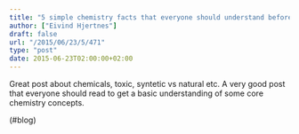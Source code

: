 ```yaml
---
title: "5 simple chemistry facts that everyone should understand before talking about science | The Logic of Science"
author: ["Eivind Hjertnes"]
draft: false
url: "/2015/06/23/5/471"
type: "post"
date: 2015-06-23T02:00:00+02:00
---
```


Great post about chemicals, toxic, syntetic vs natural etc. A very good
post that everyone should read to get a basic understanding of some core
chemistry concepts.

(#blog)
